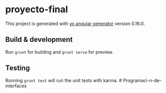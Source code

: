 # proyecto-final

This project is generated with [yo angular generator](https://github.com/yeoman/generator-angular)
version 0.16.0.

## Build & development

Run `grunt` for building and `grunt serve` for preview.

## Testing

Running `grunt test` will run the unit tests with karma.
#   P r o g r a m a c i - n - d e - i n t e r f a c e s  
 